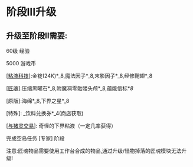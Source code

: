 # 阶段III升级

## 升级至阶段II需要:

60级 经验

5000 游戏币

[\[粘液科技\]](https://doc.skycraft.cn/plugins/slimefun):金锭\(24K\)\*_8,魔法因子\*_8,末影因子\*_8,经修鞘翅\*_8

[\[匠魂\]](https://doc.skycraft.cn/plugins/minetinker):压缩黑曜石\*_8,附魔凋零骷髅头颅\*_8,蕴能信标\*_8_

\[原版\]:海绵\*_8,下界之星\*_8

\[特殊\]: _饮料兑换券\*_4\(商店获取\)

[\[与猪灵交易\]](https://doc.skycraft.cn/plugins/pk): 奇怪的下界粘液（一定几率获得）

完成空岛任务 \[专家\] 阶段

注意:匠魂物品需要使用工作台合成的物品,通过升级/怪物掉落的匠魂模块无法升级!

